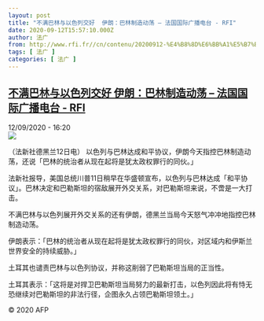 ```yaml
---
layout: post
title: "不满巴林与以色列交好  伊朗：巴林制造动荡 – 法国国际广播电台 - RFI"
date: 2020-09-12T15:57:10.000Z
author: 法广
from: http://www.rfi.fr//cn/contenu/20200912-%E4%B8%8D%E6%BB%A1%E5%B7%B4%E6%9E%97%E4%B8%8E%E4%BB%A5%E8%89%B2%E5%88%97%E4%BA%A4%E5%A5%BD-%E4%BC%8A%E6%9C%97%E5%B7%B4%E6%9E%97%E5%88%B6%E9%80%A0%E5%8A%A8%E8%8D%A1
tags: [ 法广 ]
categories: [ 法广 ]
---
```

<!--1599926230000-->
[不满巴林与以色列交好  伊朗：巴林制造动荡 – 法国国际广播电台 - RFI](http://www.rfi.fr//cn/contenu/20200912-%E4%B8%8D%E6%BB%A1%E5%B7%B4%E6%9E%97%E4%B8%8E%E4%BB%A5%E8%89%B2%E5%88%97%E4%BA%A4%E5%A5%BD-%E4%BC%8A%E6%9C%97%E5%B7%B4%E6%9E%97%E5%88%B6%E9%80%A0%E5%8A%A8%E8%8D%A1)
------

<div>
<div>12/09/2020 - 16:20</div><img src="https://s.rfi.fr/media/display/232c6054-f506-11ea-8580-005056a98db9/w:310/p:16x9/int0011b.200912222004.jpg"><div class="t-content__body u-clearfix"><p>（法新社德黑兰12日电）    以色列与巴林达成和平协议，伊朗今天指控巴林制造动荡，还说「巴林的统治者从现在起将是犹太政权罪行的同伙。」</p><p>    法新社报导，美国总统川普11日稍早在华盛顿宣布，以色列与巴林达成「和平协议」。巴林决定和巴勒斯坦的宿敌展开外交关系，对巴勒斯坦来说，不啻是一大打击。</p><p>    不满巴林与以色列展开外交关系的还有伊朗，德黑兰当局今天怒气冲冲地指控巴林制造动荡。</p><p>    伊朗表示：「巴林的统治者从现在起将是犹太政权罪行的同伙，对区域内和伊斯兰世界安全的持续威胁。」</p><p>    土耳其也谴责巴林与以色列协议，并称这削弱了巴勒斯坦当局的正当性。</p><p>    土耳其表示：「这将是对捍卫巴勒斯坦当局努力的最新打击，以色列因此将有恃无恐继续对巴勒斯坦的非法行径，企图永久占领巴勒斯坦领土。」</p><p class="t-copyright">© 2020 AFP</p>        </div>
</div>
